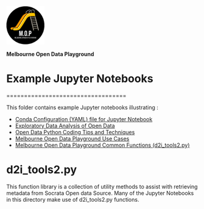 <img src="/images/mop-black.png" alt="drawing" width="100"/>

**Melbourne Open Data Playground**
# Example Jupyter Notebooks
==================================

This folder contains example Jupyter notebooks illustrating :
- [Conda Configuration (YAML) file for Jupyter Notebook](/condaconfiguration)
- [Exploratory Data Analysis of Open Data](/dataanalysis)
- [Open Data Python Coding Tips and Techniques](/techniques)
- [Melbourne Open Data Playground Use Cases](/usecases)
- [Melbourne Open Data Playground Common Functions (d2i_tools2.py)](d2i_tools2.py)

# d2i_tools2.py
This function library is a collection of utility methods to assist with retrieving metadata from Socrata Open data Source.
Many of the Jupyter Notebooks in this directory make use of d2i_tools2.py functions.